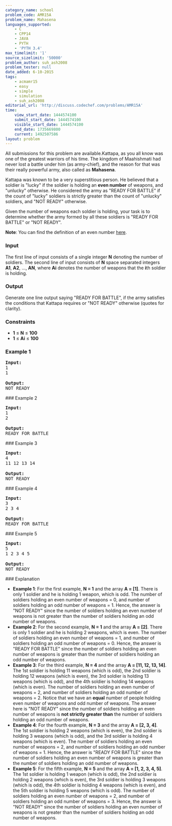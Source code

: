 ```yaml
---
category_name: school
problem_code: AMR15A
problem_name: Mahasena
languages_supported:
    - C
    - CPP14
    - JAVA
    - PYTH
    - 'PYTH 3.4'
max_timelimit: '1'
source_sizelimit: '50000'
problem_author: suh_ash2008
problem_tester: null
date_added: 6-10-2015
tags:
    - acmamr15
    - easy
    - simple
    - simulation
    - suh_ash2008
editorial_url: 'http://discuss.codechef.com/problems/AMR15A'
time:
    view_start_date: 1444574100
    submit_start_date: 1444574100
    visible_start_date: 1444574100
    end_date: 1735669800
    current: 1492507586
layout: problem
---
```

All submissions for this problem are available.Kattapa, as you all know was one of the greatest warriors of his time. The kingdom of Maahishmati had never lost a battle under him (as army-chief), and the reason for that was their really powerful army, also called as **Mahasena**.

Kattapa was known to be a very superstitious person. He believed that a soldier is "lucky" if the soldier is holding an **even number** of weapons, and "unlucky" otherwise. He considered the army as "READY FOR BATTLE" if the count of "lucky" soldiers is strictly greater than the count of "unlucky" soldiers, and "NOT READY" otherwise.

Given the number of weapons each soldier is holding, your task is to determine whether the army formed by all these soldiers is "READY FOR BATTLE" or "NOT READY".

**Note**: You can find the definition of an even number [here](https://simple.wikipedia.org/wiki/Even_number).

### Input

The first line of input consists of a single integer **N** denoting the number of soldiers. The second line of input consists of **N** space separated integers **A1**, **A2**, ..., **AN**, where **Ai** denotes the number of weapons that the **i**th soldier is holding.

### Output

Generate one line output saying "READY FOR BATTLE", if the army satisfies the conditions that Kattapa requires or "NOT READY" otherwise (quotes for clarity).

### Constraints

- **1** ≤ **N** ≤ **100**
- **1** ≤ **Ai** ≤ **100**

### Example 1

<pre><b>Input:</b>
1
1

<b>Output:</b>
NOT READY
</pre>### Example 2

<pre><b>Input:</b>
1
2

<b>Output:</b>
READY FOR BATTLE
</pre>### Example 3

<pre><b>Input:</b>
4
11 12 13 14

<b>Output:</b>
NOT READY
</pre>### Example 4

<pre><b>Input:</b>
3
2 3 4

<b>Output:</b>
READY FOR BATTLE
</pre>### Example 5

<pre><b>Input:</b>
5
1 2 3 4 5

<b>Output:</b>
NOT READY
</pre>### Explanation

- **Example 1**: For the first example, **N = 1** and the array **A = \[1\]**. There is only 1 soldier and he is holding 1 weapon, which is odd. The number of soldiers holding an even number of weapons = 0, and number of soldiers holding an odd number of weapons = 1. Hence, the answer is "NOT READY" since the number of soldiers holding an even number of weapons is not greater than the number of soldiers holding an odd number of weapons.
- **Example 2**: For the second example, **N = 1** and the array **A = \[2\]**. There is only 1 soldier and he is holding 2 weapons, which is even. The number of soldiers holding an even number of weapons = 1, and number of soldiers holding an odd number of weapons = 0. Hence, the answer is "READY FOR BATTLE" since the number of soldiers holding an even number of weapons is greater than the number of soldiers holding an odd number of weapons.
- **Example 3**: For the third example, **N = 4** and the array **A = \[11, 12, 13, 14\]**. The 1st soldier is holding 11 weapons (which is odd), the 2nd soldier is holding 12 weapons (which is even), the 3rd soldier is holding 13 weapons (which is odd), and the 4th soldier is holding 14 weapons (which is even). The number of soldiers holding an even number of weapons = 2, and number of soldiers holding an odd number of weapons = 2. Notice that we have an **equal** number of people holding even number of weapons and odd number of weapons. The answer here is "NOT READY" since the number of soldiers holding an even number of weapons is **not strictly greater than** the number of soldiers holding an odd number of weapons.
- **Example 4**: For the fourth example, **N = 3** and the array **A = \[2, 3, 4\]**. The 1st soldier is holding 2 weapons (which is even), the 2nd soldier is holding 3 weapons (which is odd), and the 3rd soldier is holding 4 weapons (which is even). The number of soldiers holding an even number of weapons = 2, and number of soldiers holding an odd number of weapons = 1. Hence, the answer is "READY FOR BATTLE" since the number of soldiers holding an even number of weapons is greater than the number of soldiers holding an odd number of weapons.
- **Example 5**: For the fifth example, **N = 5** and the array **A = \[1, 2, 3, 4, 5\]**. The 1st soldier is holding 1 weapon (which is odd), the 2nd soldier is holding 2 weapons (which is even), the 3rd soldier is holding 3 weapons (which is odd), the 4th soldier is holding 4 weapons (which is even), and the 5th soldier is holding 5 weapons (which is odd). The number of soldiers holding an even number of weapons = 2, and number of soldiers holding an odd number of weapons = 3. Hence, the answer is "NOT READY" since the number of soldiers holding an even number of weapons is not greater than the number of soldiers holding an odd number of weapons.
